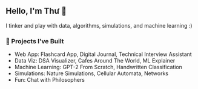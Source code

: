 ## Hello, I'm Thư 👋

I tinker and play with data, algorithms, simulations, and machine learning :)

### 🌱 Projects I've Built
- Web App: Flashcard App, Digital Journal, Technical Interview Assistant
- Data Viz: DSA Visualizer, Cafes Around The World, ML Explainer
- Machine Learning: GPT-2 From Scratch, Handwritten Classification
- Simulations: Nature Simulations, Cellular Automata, Networks
- Fun: Chat with Philosophers
<!--
**thuinanutshell/thuinanutshell** is a ✨ _special_ ✨ repository because its `README.md` (this file) appears on your GitHub profile.

Here are some ideas to get you started:

- 🔭 I’m currently working on ...
- 🌱 I’m currently learning ...
- 👯 I’m looking to collaborate on ...
- 🤔 I’m looking for help with ...
- 💬 Ask me about ...
- 📫 How to reach me: ...
- 😄 Pronouns: ...
- ⚡ Fun fact: ...
-->

